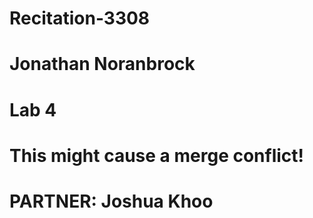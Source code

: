 # Recitation-3308
# Jonathan Noranbrock
# Lab 4
# This might cause a merge conflict!
# PARTNER: Joshua Khoo
